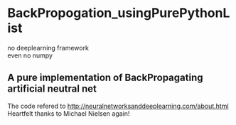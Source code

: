 # BackPropogation_usingPurePythonList
no deeplearning framework     
even no numpy  
## A pure implementation of BackPropagating artificial neutral net 
The code refered to http://neuralnetworksanddeeplearning.com/about.html 
Heartfelt thanks to Michael Nielsen again!
